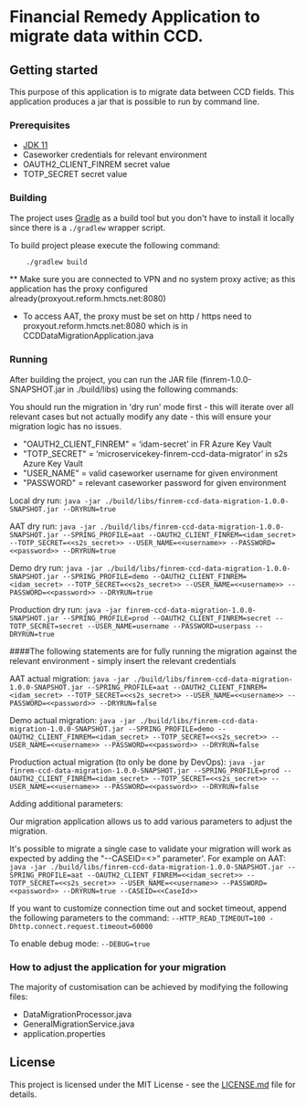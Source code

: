 # Financial Remedy Application to migrate data within CCD. 

## Getting started

This purpose of this application is to migrate data between CCD fields. This application produces a jar that is possible to run by command line.

### Prerequisites

- [JDK 11](https://www.oracle.com/java)
- Caseworker credentials for relevant environment
- OAUTH2_CLIENT_FINREM secret value
- TOTP_SECRET secret value

### Building

The project uses [Gradle](https://gradle.org) as a build tool but you don't have to install it locally since there is a `./gradlew` wrapper script.

To build project please execute the following command:

```bash
    ./gradlew build
```

** Make sure you are connected to VPN and no system proxy active; as this application has the proxy configured already(proxyout.reform.hmcts.net:8080)

- To access AAT, the proxy must be set on http / https need to proxyout.reform.hmcts.net:8080 which is in CCDDataMigrationApplication.java

### Running

After building the project, you can run the JAR file (finrem-1.0.0-SNAPSHOT.jar in ./build/libs) using the following commands:

You should run the migration in 'dry run' mode first - this will iterate over all relevant cases but not actually modify any date - this will ensure your migration logic has no issues.

- "OAUTH2_CLIENT_FINREM" = ‘idam-secret’ in FR Azure Key Vault
- "TOTP_SECRET" = ‘microservicekey-finrem-ccd-data-migrator’ in s2s Azure Key Vault
- "USER_NAME" = valid caseworker username for given environment
- "PASSWORD" = relevant caseworker password for given environment

Local dry run:
`java -jar ./build/libs/finrem-ccd-data-migration-1.0.0-SNAPSHOT.jar --DRYRUN=true`

AAT dry run:
`java -jar ./build/libs/finrem-ccd-data-migration-1.0.0-SNAPSHOT.jar --SPRING_PROFILE=aat --OAUTH2_CLIENT_FINREM=<idam_secret> --TOTP_SECRET=<<s2s_secret>> --USER_NAME=<<username>> --PASSWORD=<<password>> --DRYRUN=true`

Demo dry run:
`java -jar ./build/libs/finrem-ccd-data-migration-1.0.0-SNAPSHOT.jar --SPRING_PROFILE=demo --OAUTH2_CLIENT_FINREM=<idam_secret> --TOTP_SECRET=<<s2s_secret>> --USER_NAME=<<username>> --PASSWORD=<<password>> --DRYRUN=true`

Production dry run:
`java -jar finrem-ccd-data-migration-1.0.0-SNAPSHOT.jar --SPRING_PROFILE=prod --OAUTH2_CLIENT_FINREM=secret --TOTP_SECRET=secret --USER_NAME=username --PASSWORD=userpass --DRYRUN=true`


####The following statements are for fully running the migration against the relevant environment - simply insert the relevant credentials

AAT actual migration:
`java -jar ./build/libs/finrem-ccd-data-migration-1.0.0-SNAPSHOT.jar --SPRING_PROFILE=aat --OAUTH2_CLIENT_FINREM=<idam_secret> --TOTP_SECRET=<<s2s_secret>> --USER_NAME=<<username>> --PASSWORD=<<password>> --DRYRUN=false`

Demo actual migration:
`java -jar ./build/libs/finrem-ccd-data-migration-1.0.0-SNAPSHOT.jar --SPRING_PROFILE=demo --OAUTH2_CLIENT_FINREM=<idam_secret> --TOTP_SECRET=<<s2s_secret>> --USER_NAME=<<username>> --PASSWORD=<<password>> --DRYRUN=false`

Production actual migration (to only be done by DevOps):
`java -jar finrem-ccd-data-migration-1.0.0-SNAPSHOT.jar --SPRING_PROFILE=prod --OAUTH2_CLIENT_FINREM=<idam_secret> --TOTP_SECRET=<<s2s_secret>> --USER_NAME=<<username>> --PASSWORD=<<password>> --DRYRUN=false`

Adding additional parameters:

Our migration application allows us to add various parameters to adjust the migration.

It's possible to migrate a single case to validate your migration will work as expected by adding the "--CASEID=<<CaseId>>" parameter'. For example on AAT:
`java -jar ./build/libs/finrem-ccd-data-migration-1.0.0-SNAPSHOT.jar --SPRING_PROFILE=aat --OAUTH2_CLIENT_FINREM=<<idam_secret>> --TOTP_SECRET=<<s2s_secret>> --USER_NAME=<<username>> --PASSWORD=<<password>> --DRYRUN=true --CASEID=<<CaseId>>`

If you want to customize connection time out and socket timeout, append the following parameters to the command:
```--HTTP_READ_TIMEOUT=100 -Dhttp.connect.request.timeout=60000```

To enable debug mode:
``` --DEBUG=true ```

### How to adjust the application for your migration

The majority of customisation can be achieved by modifying the following files:
 
- DataMigrationProcessor.java
- GeneralMigrationService.java
- application.properties

## License

This project is licensed under the MIT License - see the [LICENSE.md](LICENSE.md) file for details.
